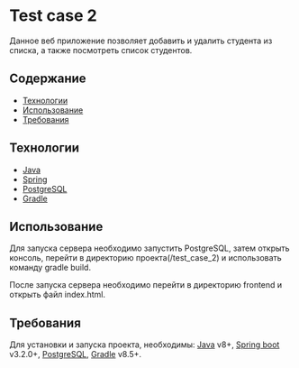 # Test case 2
Данное веб приложение позволяет добавить и удалить студента из списка, а также посмотреть список студентов.

## Содержание
- [Технологии](#технологии)
- [Использование](#использование)
- [Требования](#требования)

## Технологии
- [Java](https://www.java.com/ru/)
- [Spring](https://spring.io/)
- [PostgreSQL](https://www.postgresql.org/)
- [Gradle](https://gradle.org/)

## Использование
Для запуска сервера необходимо запустить PostgreSQL, затем открыть консоль, перейти в директорию проекта(/test_case_2) и использовать команду gradle build.

После запуска сервера необходимо перейти в директорию frontend и открыть файл index.html.
## Требования
Для установки и запуска проекта, необходимы: [Java](https://www.java.com/ru/) v8+, [Spring boot](https://spring.io/projects/spring-boot) v3.2.0+, [PostgreSQL](https://www.postgresql.org/), [Gradle](https://gradle.org/) v8.5+.
